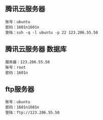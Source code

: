## 腾讯云服务器
    账号：ubuntu
    密码：1601n1601n
    登陆：ssh -q -l ubuntu -p 22 123.206.55.50

## 腾讯云服务器 数据库
    服务器：123.206.55.50
    账号：root
    密码：1601n

## ftp服务器
    账号：ubuntu
    密码：1601n1601n
    登陆：ftp://123.206.55.50